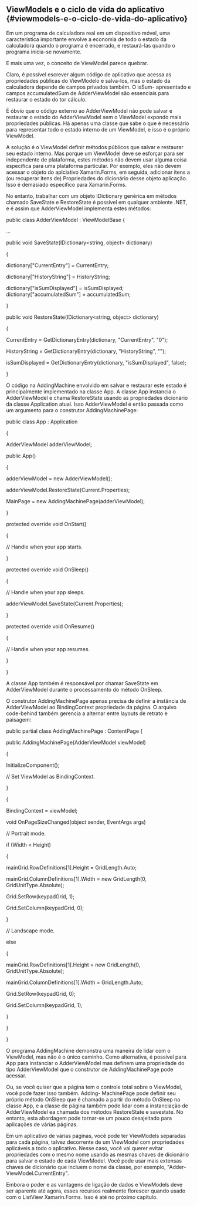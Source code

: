## ViewModels e o ciclo de vida do aplicativo {#viewmodels-e-o-ciclo-de-vida-do-aplicativo}

Em um programa de calculadora real em um dispositivo móvel, uma característica importante envolve a economia de todo o estado da calculadora quando o programa é encerrado, e restaurá-las quando o programa inicia-se novamente.

E mais uma vez, o conceito de ViewModel parece quebrar.

Claro, é possível escrever algum código de aplicativo que acessa as propriedades públicas do ViewModelo e salva-los, mas o estado da calculadora depende de campos privados também. O isSum- apresentado e campos accumulatedSum de AdderViewModel são essenciais para restaurar o estado do tor cálculo.

É óbvio que o código externo ao AdderViewModel não pode salvar e restaurar o estado do AdderViewModel sem o ViewModel expondo mais propriedades públicas. Há apenas uma classe que sabe o que é necessário para representar todo o estado interno de um ViewModel, e isso é o próprio ViewModel.

A solução é o ViewModel definir métodos públicos que salvar e restaurar seu estado interno. Mas porque um ViewModel deve se esforçar para ser independente de plataforma, estes métodos não devem usar alguma coisa específica para uma plataforma particular. Por exemplo, eles não devem acessar o objeto do aplciativo Xamarin.Forms, em seguida, adicionar itens a (ou recuperar itens de) Propriedades do dicionário desse objeto aplicação. Isso é demasiado específico para Xamarin.Forms.

No entanto, trabalhar com um objeto IDictionary genérica em métodos chamado SaveState e RestoreState é possível em qualquer ambiente .NET, e é assim que AdderViewModel implementa estes métodos:

public class AdderViewModel : ViewModelBase {

...

public void SaveState(IDictionary&lt;string, object&gt; dictionary)

{

dictionary[&quot;CurrentEntry&quot;] = CurrentEntry;

dictionary[&quot;HistoryString&quot;] = HistoryString;

dictionary[&quot;isSumDisplayed&quot;] = isSumDisplayed; dictionary[&quot;accumulatedSum&quot;] = accumulatedSum;

}

public void RestoreState(IDictionary&lt;string, object&gt; dictionary)

{

CurrentEntry = GetDictionaryEntry(dictionary, &quot;CurrentEntry&quot;, &quot;0&quot;);

HistoryString = GetDictionaryEntry(dictionary, &quot;HistoryString&quot;, &quot;&quot;);

isSumDisplayed = GetDictionaryEntry(dictionary, &quot;isSumDisplayed&quot;, false);

} 

O código na AddingMachine envolvido em salvar e restaurar este estado é principalmente implementado na classe App. A classe App instancia o AdderViewModel e chama RestoreState usando as propriedades dicionário da classe Application atual. Isso AdderViewModel é então passada como um argumento para o construtor AddingMachinePage:

public class App : Application

{

AdderViewModel adderViewModel;

public App()

{

adderViewModel = new AdderViewModel();

adderViewModel.RestoreState(Current.Properties);

MainPage = new AddingMachinePage(adderViewModel);

}

protected override void OnStart()

{

// Handle when your app starts.

}

protected override void OnSleep()

{

// Handle when your app sleeps.

adderViewModel.SaveState(Current.Properties);

}

protected override void OnResume()

{

// Handle when your app resumes.

}

}

A classe App também é responsável por chamar SaveState em AdderViewModel durante o processamento do método OnSleep.

O construtor AddingMachinePage apenas precisa de definir a instância de AdderViewModel ao BindingContext propriedade da página. O arquivo code-behind também gerencia a alternar entre layouts de retrato e paisagem:

public partial class AddingMachinePage : ContentPage {

public AddingMachinePage(AdderViewModel viewModel)

{

InitializeComponent();

// Set ViewModel as BindingContext.

}

{

BindingContext = viewModel;

void OnPageSizeChanged(object sender, EventArgs args)

// Portrait mode.

if (Width &lt; Height)

{

mainGrid.RowDefinitions[1].Height = GridLength.Auto;

mainGrid.ColumnDefinitions[1].Width = new GridLength(0, GridUnitType.Absolute);

Grid.SetRow(keypadGrid, 1);

Grid.SetColumn(keypadGrid, 0);

}

// Landscape mode.

else

{

mainGrid.RowDefinitions[1].Height = new GridLength(0, GridUnitType.Absolute);

mainGrid.ColumnDefinitions[1].Width = GridLength.Auto;

Grid.SetRow(keypadGrid, 0);

Grid.SetColumn(keypadGrid, 1);

}

}

}

O programa AddingMachine demonstra uma maneira de lidar com o ViewModel, mas não é o único caminho. Como alternativa, é possível para App para instanciar o AdderViewModel mas definem uma propriedade do tipo AdderViewModel que o construtor de AddingMachinePage pode acessar.

Ou, se você quiser que a página tem o controle total sobre o ViewModel, você pode fazer isso também. Adding- MachinePage pode definir seu próprio método OnSleep que é chamado a partir do método OnSleep na classe App, e a classe de página também pode lidar com a instanciação de AdderViewModel ea chamada dos métodos RestoreState e savestate. No entanto, esta abordagem pode tornar-se um pouco desajeitado para aplicações de várias páginas.

Em um aplicativo de várias páginas, você pode ter ViewModels separadas para cada página, talvez decorrente de um ViewModel com propriedades aplicáveis ​​a todo o aplicativo. Nesse caso, você vai querer evitar propriedades com o mesmo nome usando as mesmas chaves de dicionário para salvar o estado de cada ViewModel. Você pode usar mais extensas chaves de dicionário que incluem o nome da classe, por exemplo, &quot;Adder- ViewModel.CurrentEntry&quot;.

Embora o poder e as vantagens de ligação de dados e ViewModels deve ser aparente até agora, esses recursos realmente florescer quando usado com o ListView Xamarin.Forms. Isso é até no próximo capítulo.